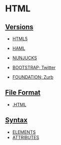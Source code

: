 # HTML

## [Versions](../../../../../KEYWORDS/Versions.md)

<!-- - [HTML1]() -->
<!-- - [HTML2]() -->
<!-- - [HTML3]() -->
<!-- - [HTML4]() -->
- [HTML5](../../../../../LEVEL-6/SCIENCE/COMPUTER-SCIENCE/PROGRAMMING/PROGRAMMING-LANGUAGES/HTML/HTML5.md)
<!-- - [XHTML]() -->
<!-- - [DHTML]() -->

<!-- ## Preprocessors -->

- [HAML](../../../../../LEVEL-6/SCIENCE/COMPUTER-SCIENCE/PROGRAMMING/PROGRAMMING-LANGUAGES/HTML/HAML.md)


- [NUNJUCKS](../../../../../LEVEL-6/SCIENCE/COMPUTER-SCIENCE/PROGRAMMING/PROGRAMMING-LANGUAGES/HTML/NUNJUCKS.md)


<!-- ### Resources -->
<!-- https://css-tricks.com/comparing-html-preprocessor-features/ -->

<!-- ## Frameworks -->

- [BOOTSTRAP; Twitter](../../../../../LEVEL-6/SCIENCE/COMPUTER-SCIENCE/PROGRAMMING/PROGRAMMING-LANGUAGES/HTML/BOOTSTRAP.md)


- [FOUNDATION; Zurb](../../../../../LEVEL-6/SCIENCE/COMPUTER-SCIENCE/PROGRAMMING/PROGRAMMING-LANGUAGES/HTML/FOUNDATION.md)


## [File Format](../../../../../KEYWORDS/File-Format.md)

- [.HTML](../../../../../LEVEL-6/SCIENCE/COMPUTER-SCIENCE/PROGRAMMING/PROGRAMMING-LANGUAGES/HTML/HTML.md)

## [Syntax](../../../../../KEYWORDS/Syntax.md)

<!-- 

STRUCTURE..

<element attribute="value"></closing-element>

-->

- [ELEMENTS](../../../../../LEVEL-6/SCIENCE/COMPUTER-SCIENCE/PROGRAMMING/PROGRAMMING-LANGUAGES/HTML/ELEMENTS.md)
- [ATTRIBUTES](../../../../../LEVEL-6/SCIENCE/COMPUTER-SCIENCE/PROGRAMMING/PROGRAMMING-LANGUAGES/HTML/ATTRIBUTES.md)

<!-- ## Resources -->
<!-- https://en.wikipedia.org/wiki/HTML -->
<!-- https://www.w3schools.com/html/ -->
<!-- https://www.codecademy.com/learn/learn-html -->
<!-- https://developer.mozilla.org/en-US/docs/Web/HTML -->
<!-- https://code.visualstudio.com/docs/languages/html -->